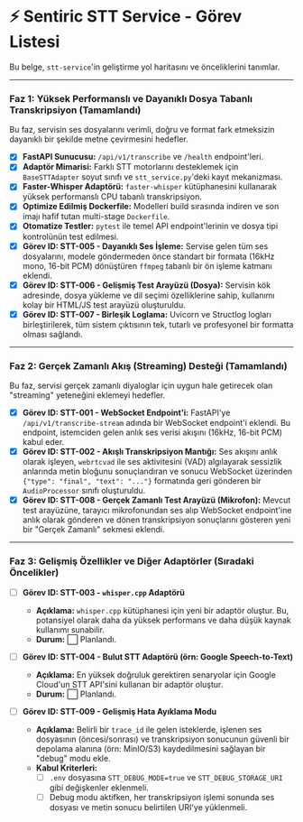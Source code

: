 # ⚡ Sentiric STT Service - Görev Listesi

Bu belge, `stt-service`'in geliştirme yol haritasını ve önceliklerini tanımlar.

---

### Faz 1: Yüksek Performanslı ve Dayanıklı Dosya Tabanlı Transkripsiyon (Tamamlandı)

Bu faz, servisin ses dosyalarını verimli, doğru ve format fark etmeksizin dayanıklı bir şekilde metne çevirmesini hedefler.

-   [x] **FastAPI Sunucusu:** `/api/v1/transcribe` ve `/health` endpoint'leri.
-   [x] **Adaptör Mimarisi:** Farklı STT motorlarını desteklemek için `BaseSTTAdapter` soyut sınıfı ve `stt_service.py`'deki kayıt mekanizması.
-   [x] **Faster-Whisper Adaptörü:** `faster-whisper` kütüphanesini kullanarak yüksek performanslı CPU tabanlı transkripsiyon.
-   [x] **Optimize Edilmiş Dockerfile:** Modelleri build sırasında indiren ve son imajı hafif tutan multi-stage `Dockerfile`.
-   [x] **Otomatize Testler:** `pytest` ile temel API endpoint'lerinin ve dosya tipi kontrolünün test edilmesi.
-   [x] **Görev ID: STT-005 - Dayanıklı Ses İşleme:** Servise gelen tüm ses dosyalarını, modele göndermeden önce standart bir formata (16kHz mono, 16-bit PCM) dönüştüren `ffmpeg` tabanlı bir ön işleme katmanı eklendi.
-   [x] **Görev ID: STT-006 - Gelişmiş Test Arayüzü (Dosya):** Servisin kök adresinde, dosya yükleme ve dil seçimi özelliklerine sahip, kullanımı kolay bir HTML/JS test arayüzü oluşturuldu.
-   [x] **Görev ID: STT-007 - Birleşik Loglama:** Uvicorn ve Structlog logları birleştirilerek, tüm sistem çıktısının tek, tutarlı ve profesyonel bir formatta olması sağlandı.

---

### Faz 2: Gerçek Zamanlı Akış (Streaming) Desteği (Tamamlandı)

Bu faz, servisi gerçek zamanlı diyaloglar için uygun hale getirecek olan "streaming" yeteneğini eklemeyi hedefler.

-   [x] **Görev ID: STT-001 - WebSocket Endpoint'i:** FastAPI'ye `/api/v1/transcribe-stream` adında bir WebSocket endpoint'i eklendi. Bu endpoint, istemciden gelen anlık ses verisi akışını (16kHz, 16-bit PCM) kabul eder.
-   [x] **Görev ID: STT-002 - Akışlı Transkripsiyon Mantığı:** Ses akışını anlık olarak işleyen, `webrtcvad` ile ses aktivitesini (VAD) algılayarak sessizlik anlarında metin bloğunu sonuçlandıran ve sonucu WebSocket üzerinden `{"type": "final", "text": "..."}` formatında geri gönderen bir `AudioProcessor` sınıfı oluşturuldu.
-   [x] **Görev ID: STT-008 - Gerçek Zamanlı Test Arayüzü (Mikrofon):** Mevcut test arayüzüne, tarayıcı mikrofonundan ses alıp WebSocket endpoint'ine anlık olarak gönderen ve dönen transkripsiyon sonuçlarını gösteren yeni bir "Gerçek Zamanlı" sekmesi eklendi.

---

### Faz 3: Gelişmiş Özellikler ve Diğer Adaptörler (Sıradaki Öncelikler)

-   [ ] **Görev ID: STT-003 - `whisper.cpp` Adaptörü**
    -   **Açıklama:** `whisper.cpp` kütüphanesi için yeni bir adaptör oluştur. Bu, potansiyel olarak daha da yüksek performans ve daha düşük kaynak kullanımı sunabilir.
    -   **Durum:** ⬜ Planlandı.

-   [ ] **Görev ID: STT-004 - Bulut STT Adaptörü (örn: Google Speech-to-Text)**
    -   **Açıklama:** En yüksek doğruluk gerektiren senaryolar için Google Cloud'un STT API'sini kullanan bir adaptör oluştur.
    -   **Durum:** ⬜ Planlandı.

-   [ ] **Görev ID: STT-009 - Gelişmiş Hata Ayıklama Modu**
    -   **Açıklama:** Belirli bir `trace_id` ile gelen isteklerde, işlenen ses dosyasının (öncesi/sonrası) ve transkripsiyon sonucunun güvenli bir depolama alanına (örn: MinIO/S3) kaydedilmesini sağlayan bir "debug" modu ekle.
    -   **Kabul Kriterleri:**
        -   [ ] `.env` dosyasına `STT_DEBUG_MODE=true` ve `STT_DEBUG_STORAGE_URI` gibi değişkenler eklenmeli.
        -   [ ] Debug modu aktifken, her transkripsiyon işlemi sonunda ses dosyası ve metin sonucu belirtilen URI'ye yüklenmeli.